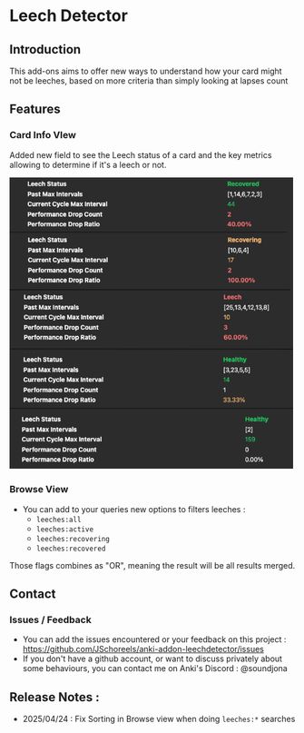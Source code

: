 # Leech Detector

## Introduction
This add-ons aims to offer new ways to understand how your card might not be leeches, based on more criteria than simply looking at lapses count

## Features

### Card Info VIew

Added new field to see the Leech status of a card and the key metrics allowing to determine if it's a leech or not.

<img src="https://github.com/JSchoreels/anki-addon-leechdetector/blob/main/images/card_info_view.png?raw=true" alt="Card Info View, New Leech Metrics" width="500" />


### Browse View

- You can add to your queries new options to filters leeches :
  - `leeches:all`
  - `leeches:active`
  - `leeches:recovering`
  - `leeches:recovered`

Those flags combines as "OR", meaning the result will be all results merged.

## Contact

### Issues / Feedback

- You can add the issues encountered or your feedback on this project : https://github.com/JSchoreels/anki-addon-leechdetector/issues
- If you don't have a github account, or want to discuss privately about some behaviours, you can contact me on Anki's Discord : @soundjona

## Release Notes :
- 2025/04/24 : Fix Sorting in Browse view when doing `leeches:*` searches